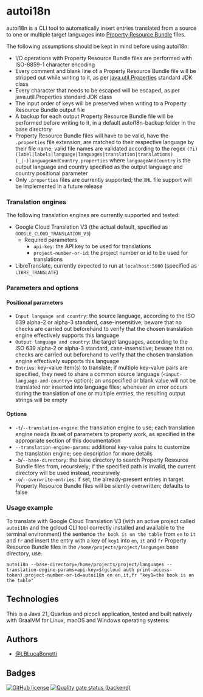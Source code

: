 # autoi18n

autoi18n is a CLI tool to automatically insert entries translated from a source to one or multiple
target
languages into [Property Resource Bundle](https://en.wikipedia.org/wiki/.properties) files.

The following assumptions should be kept in mind before using autoi18n:

- I/O operations with Property Resource Bundle files are performed with ISO-8859-1 character
  encoding
- Every comment and blank line of a Property Resource Bundle file will be stripped out while writing
  to it, as
  per [java.util.Properties](https://docs.oracle.com/en/java/javase/21/docs/api/java.base/java/util/Properties.html)
  standard JDK class
- Every character that needs to be escaped will be escaped, as
  per java.util.Properties standard JDK class
- The input order of keys will be preserved when writing to a Property Resource Bundle output file
- A backup for each output Property Resource Bundle file will be performed before writing to it, in
  a default autoi18n-backup folder in the base directory
- Property Resource Bundle files will have to be valid, have the ```.properties``` file extension,
  are matched to their respective language by their file name; valid file names are validated
  according to the
  regex ```(?i)(label|labels|language|languages|translation|translations)(_|-)languageAndCountry.properties```
  where ```languageAndCountry``` is the output language and country specified as the output language
  and country positional parameter
- Only ```.properties``` files are currently supported; the ```XML``` file support will be
  implemented in
  a
  future release

### Translation engines

The following translation engines are currently supported and tested:

- Google Cloud Translation V3 (the actual default, specified as ```GOOGLE_CLOUD_TRANSLATION_V3```)
    * Required parameters
        * ```api-key```: the API key to be used for translations
        * ```project-number-or-id```: the project number or id to be used for translations
- LibreTranslate, currently expected to run at ```localhost:5000``` (specified
  as ```LIBRE_TRANSLATE```)

### Parameters and options

#### Positional parameters

- ```Input language and country```: the source language, according to the ISO 639 alpha-2 or
  alpha-3 standard, case-insensitive; beware that no checks are carried out beforehand to verify
  that the chosen translation engine effectively supports this language
- ```Output language and country```: the target languages, according to the ISO 639 alpha-2 or
  alpha-3 standard, case-insensitive; beware that no checks are carried out beforehand to verify
  that the chosen translation engine effectively supports this language
- ```Entries```: key-value item(s) to translate; if multiple key-value pairs are specified, they
  need
  to share a common source language (```<input-language-and-country>``` option); an unspecified or
  blank value will not be translated nor inserted into language files; whenever an error occurs
  during the translation of one or multiple entries, the resulting output strings will be empty

#### Options

- ```-t```/```--translation-engine```: the translation engine to use; each translation engine needs
  its set of parameters to property work, as specified in the appropriate section of this
  documentation
- ```--translation-engine-params```: additional key-value pairs to customize the translation engine;
  see <translationEngine> description for more details
- ```-b```/```--base-directory```: the base directory to search Property Resource Bundle files from,
  recursively; if the specified path is invalid, the current directory will be used instead,
  recursively
- ```-o```/```--overwrite-entries```: if set, the already-present entries in target Property
  Resource Bundle files will be silently overwritten; defaults to false

### Usage example

To translate with Google Cloud Translation V3 (with an active project called ```autoi18n``` and the
gcloud CLI tool correctly installed and available to the terminal environment) the
sentence ```the book is on the table```
from ```en```
to ```it``` and ```fr``` and insert
the entry with a key of ```key1``` into ```en```, ```it``` and ```fr``` Property Resource Bundle
files in the ```/home/projects/project/languages``` base
directory,
use:

```autoi18n --base-directory=/home/projects/project/languages --translation-engine-params=api-key=$(gcloud auth print-access-token),project-number-or-id=autoi18n en en,it,fr "key1=the book is on the table"```

## Technologies

This is a Java 21, Quarkus and picocli application, tested and built natively with GraalVM for
Linux,
macOS and Windows operating systems.

## Authors

- [@LBLucaBonetti](https://www.github.com/LBLucaBonetti)

## Badges

[![GitHub license](https://img.shields.io/github/license/LBLucaBonetti/autoi18n)](https://github.com/LBLucaBonetti/autoi18n/blob/main/LICENSE)
[![Quality gate status (backend)](https://sonarcloud.io/api/project_badges/measure?project=LBLucaBonetti_autoi18n&metric=alert_status)](https://sonarcloud.io/summary/new_code?id=LBLucaBonetti_autoi18n)
